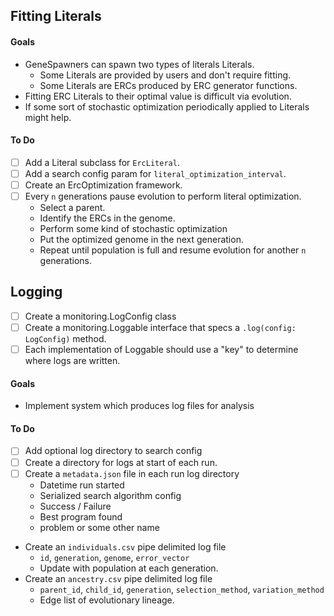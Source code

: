 ## Fitting Literals

#### Goals

- GeneSpawners can spawn two types of literals Literals.
  - Some Literals are provided by users and don't require fitting.
  - Some Literals are ERCs produced by ERC generator functions.
- Fitting ERC Literals to their optimal value is difficult via evolution.
- If some sort of stochastic optimization periodically applied to Literals might help.

#### To Do

- [ ] Add a Literal subclass for `ErcLiteral`.
- [ ] Add a search config param for `literal_optimization_interval`.
- [ ] Create an ErcOptimization framework.
- [ ] Every `n` generations pause evolution to perform literal optimization.
  - Select a parent.
  - Identify the ERCs in the genome.
  - Perform some kind of stochastic optimization
  - Put the optimized genome in the next generation.
  - Repeat until population is full and resume evolution for another `n` generations.

## Logging

- [ ] Create a monitoring.LogConfig class
- [ ] Create a monitoring.Loggable interface that specs a `.log(config: LogConfig)` method.
- [ ] Each implementation of Loggable should use a "key" to determine where logs are written.

#### Goals

- Implement system which produces log files for analysis

#### To Do

- [ ] Add optional log directory to search config
- [ ] Create a directory for logs at start of each run.
- [ ] Create a `metadata.json` file in each run log directory
  - Datetime run started
  - Serialized search algorithm config
  - Success / Failure
  - Best program found
  - problem or some other name
- Create an `individuals.csv` pipe delimited log file
  - `id`, `generation`, `genome`, `error_vector`
  - Update with population at each generation.
- Create an `ancestry.csv` pipe delimited log file
  - `parent_id`, `child_id`, `generation`, `selection_method`, `variation_method`
  - Edge list of evolutionary lineage.
